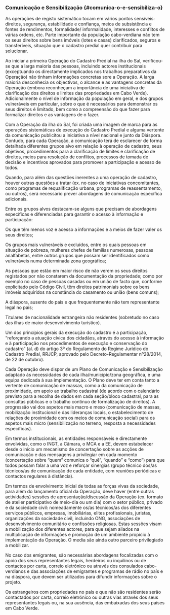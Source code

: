 ### Comunicação e Sensibilização {#comunica-o-e-sensibiliza-o}

As operações de registo sistemático tocam em vários pontos sensíveis: direitos, segurança, estabilidade e confiança, meios de subsistência e fontes de rendimentos, formalidade/ informalidade, interesses e conflitos de várias ordens, etc. Parte importante da população cabo-verdiana não tem os seus direitos sobre bens imóveis \(lotes e casas\) clarificados, seguros e transferíveis, situação que o cadastro predial quer contribuir para solucionar.

Ao iniciar a primeira Operação do Cadastro Predial na ilha do Sal, verificou-se que a larga maioria das pessoas, incluindo actores institucionais \(exceptuando os directamente implicados nos trabalhos preparativos da Operação\) não tinham informações concretas sore a Operação. A larga maioria desconhecia os objectivos, o alcance e as vantagens concretas da Operação \(embora reconheçam a importância de uma iniciativa de clarificação dos direitos e limites das propriedades em Cabo Verde\). Adicionalmente o nível de informação da população em geral, e dos grupos vulneráveis em particular, sobre o que é necessários para demonstrar os seus direitos é limitado, bem como a compreensão do que fazer para formalizar direitos e as vantagens de o fazer.

Com a Operação da ilha do Sal, foi criada uma imagem de marca para as operações sistemáticas de execução do Cadastro Predial e alguma vertente da comunicação publicitou a iniciativa a nível nacional e junto da Diáspora. Contudo, para cada Operação, a comunicação terá de esclarecer de forma detalhada diferentes grupos alvo em relação à operação de cadastro, seus objetivos, procedimentos para a clarificação de limites e clarificação de direitos, meios para resolução de conflitos, processos de tomada de decisão e incentivos aprovados para promover a participação e acesso de todos.

Quando, para além das questões inerentes a uma operação de cadastro, houver outras questões a tratar \(ex. no caso de iniciativas concomitantes, como programas de requalificação urbana, programas de reassentamento, ou outros\), será necessário prever abordagens de comunicação específica adicionais.

Entre os grupos alvos destacam-se alguns que precisam de abordagens específicas e diferenciadas para garantir o acesso à informação e participação:

Os que têm menos voz e acesso a informações e a meios de fazer valer os seus direitos;

Os grupos mais vulneráveis e excluídos, entre os quais pessoas em situação de pobreza, mulheres chefes de famílias numerosas, pessoas analfabetas, entre outros grupos que possam ser identificados como vulneráveis numa determinada zona geográfica;

As pessoas que estão em maior risco de não verem os seus direitos registados por não constarem da documentação da propriedade; como por exemplo no caso de pessoas casadas ou em união de facto que, conforme explicitado pelo Código Civil, têm direitos patrimoniais sobre os bens imóveis adquiridos na constância do casamento ou união \(bens comuns\);

A diáspora, ausente do país e que frequentemente não tem representante legal no país;

Titulares de nacionalidade estrangeira não residentes \(sobretudo no caso das ilhas de maior desenvolvimento turístico\).

Um dos princípios gerais da execução do cadastro é a participação, “reforçando a atuação cívica dos cidadãos, através do acesso à informação e à participação nos procedimentos de execução e conservação do cadastro” \(al. d\) do artigo 3º do Regulamento do Regime Jurídico do Cadastro Predial, RRJCP, aprovado pelo Decreto-Regulamentar nº28/2014, de 22 de outubro\).

Cada Operação deve dispor de um Plano de Comunicação e Sensibilização adaptado às necessidades de cada ilha/município/zona geográfica, e uma equipa dedicada à sua implementação. O Plano deve ter em conta tanto a vertente de comunicação de massas, como a da comunicação de proximidade, em apoio ao trabalho cadastral \(de acordo com o calendário previsto para a recolha de dados em cada seção/bloco cadastral, para as consultas públicas e o trabalho continuo de formalização de direitos\). A progressão vai dos aspetos mais macro e meso \(comunicação de massas, mobilização institucional e das lideranças locais, o estabelecimento de relações de proximidade com os meios de comunicação social\) para os aspetos mais micro \(sensibilização no terreno, resposta a necessidades específicas\).

Em termos institucionais, as entidades responsáveis e directamente envolvidas, como o INGT, a Câmara, o MCA e a EE, devem estabelecer desde o início um mecanismo de concertação sobre as acções de comunicação e das mensagens a privilegiar em cada momento \(concertação sobre “quem” comunica o “quê”, “quando” e “como”\) para que todos possam falar a uma voz e reforçar sinergias \(grupo técnico dos/as técnicos/as de comunicação de cada entidade, com reuniões periódicas e contactos regulares à distância\).

Em termos de envolvimento inicial de todas as forças vivas da sociedade, para além do lançamento oficial da Operação, deve haver \(entre outras actividades\) sessões de apresentação/discussão da Operação \(ex. formato de atelier participativo de meio-dia ou um dia\) com o setor público, privado e da sociedade civil: nomeadamente os/as técnicos/as dos diferentes serviços públicos, empresas, imobiliárias, elites profissionais, juristas, organizações da sociedade civil, incluindo ONG, associações de desenvolvimento comunitário e confissões religiosas. Estas sessões visam a mobilização dos diferentes actores, para que sejam aliados na multiplicação de informações e promoção de um ambiente propício à implementação da Operação. O media são ainda outro parceiro privilegiado a mobilizar.

No caso dos emigrantes, são necessárias abordagens focalizadas com o apoio dos seus representantes legais, herdeiros ou inquilinos ou de contactos por carta, correio eletrónico ou através dos consulados cabo-verdianos e das associações de emigrantes e programas de rádio no país e na diáspora, que devem ser utilizados para difundir informações sobre o projeto.

Os estrangeiros com propriedades no país e que não são residentes serão contactados por carta, correio eletrónico ou outras vias através dos seus representantes legais ou, na sua ausência, das embaixadas dos seus países em Cabo Verde.

